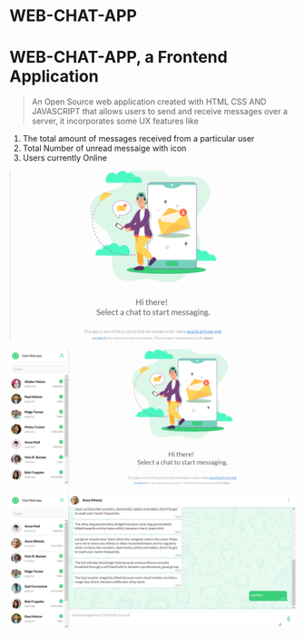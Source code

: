 # WEB-CHAT-APP

# WEB-CHAT-APP, a Frontend Application

> An Open Source web application created with HTML CSS AND JAVASCRIPT that allows users to send and receive messages over a server, it incorporates some UX features like 
1. The total amount of messages received from a particular user
2. Total Number of unread messaige with icon
3. Users currently Online

<p align="left">
  <img src="./SS_&_Favicons/SS.png"/>
  <br>
</p>
<p align="right">
  <img src="./SS_&_Favicons/SS_2.png"/>
  <br>
</p>
<p align="center">
  <img src="./SS_&_Favicons/SS_3.png"/>
  <br>
</p>

